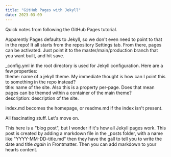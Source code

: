 ```yaml
---
title: "GitHub Pages with Jekyll"
date: 2023-03-09
---
```

Quick notes from following the GitHub Pages tutorial.

Apparently Pages defaults to Jekyll, so we don't even need to point to that in the repo! It all starts from the repository Settings tab. From there, pages can be activated. Just point it to the master/main/production branch that you want built, and hit save.

_config.yml in the root directory is used for Jekyll configuration. Here are a few properties:  
theme: name of a jekyll theme. My immediate thought is how can I point this to something in the repo instead?  
title: name of the site. Also this is a property per-page. Does that mean pages can be themed within a container of the main theme?  
description: description of the site.  

index.md becomes the homepage, or readme.md if the index isn't present.

All fascinating stuff. Let's move on.

This here is a "blog post", but I wonder if it's how all Jekyll pages work. This post is created by adding a markdown file in the \_posts folder, with a name like "YYYY-MM-DD-title.md" then they have the gall to tell you to write the date and title _again_ in Frontmatter. Then you can add markdown to your hearts content.



